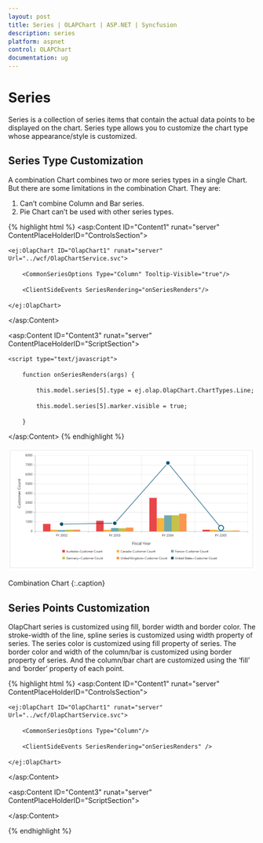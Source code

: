 ```yaml
---
layout: post
title: Series | OLAPChart | ASP.NET | Syncfusion
description: series
platform: aspnet
control: OLAPChart
documentation: ug
---
```


# Series

Series is a collection of series items that contain the actual data points to be displayed on the chart. Series type allows you to customize the chart type whose appearance/style is customized.

## Series Type Customization

A combination Chart combines two or more series types in a single Chart. But there are some limitations in the combination Chart. They are:

1. Can’t combine Column and Bar series.
2. Pie Chart can’t be used with other series types.

{% highlight html %}
<asp:Content ID="Content1" runat="server" ContentPlaceHolderID="ControlsSection">

    <ej:OlapChart ID="OlapChart1" runat="server" Url="../wcf/OlapChartService.svc">

        <CommonSeriesOptions Type="Column" Tooltip-Visible="true"/>

        <ClientSideEvents SeriesRendering="onSeriesRenders"/>

    </ej:OlapChart>

</asp:Content>

<asp:Content ID="Content3" runat="server" ContentPlaceHolderID="ScriptSection">

    <script type="text/javascript">

        function onSeriesRenders(args) {

            this.model.series[5].type = ej.olap.OlapChart.ChartTypes.Line;

            this.model.series[5].marker.visible = true;

        }

</script>

</asp:Content>
{% endhighlight %}

![](Series_images/Series_img1.png)

Combination Chart
{:.caption}

## Series Points Customization

OlapChart series is customized using fill, border width and border color. The stroke-width of the line, spline series is customized using width property of series.  The series color is customized using fill property of series. The border color and width of the column/bar is customized using border property of series. And the column/bar chart are customized using the ‘fill’ and ‘border’ property of each point.

{% highlight html %}
<asp:Content ID="Content1" runat="server" ContentPlaceHolderID="ControlsSection">

    <ej:OlapChart ID="OlapChart1" runat="server" Url="../wcf/OlapChartService.svc">

        <CommonSeriesOptions Type="Column"/>

        <ClientSideEvents SeriesRendering="onSeriesRenders" />

    </ej:OlapChart>

</asp:Content>

<asp:Content ID="Content3" runat="server" ContentPlaceHolderID="ScriptSection">

<script type="text/javascript">

        function onSeriesRenders(args) {

            this.model.series[0].points[0].fill = "aqua";

            this.model.series[0].points[0].border = { color: "black", width: 2 };

        }

</script>

</asp:Content>

{% endhighlight %}

